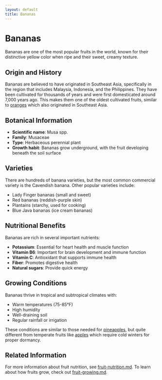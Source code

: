 ```yaml
---
layout: default
title: Bananas
---
```


# Bananas

Bananas are one of the most popular fruits in the world, known for their distinctive yellow color when ripe and their sweet, creamy texture.

## Origin and History

Bananas are believed to have originated in Southeast Asia, specifically in the region that includes Malaysia, Indonesia, and the Philippines. They have been cultivated for thousands of years and were first domesticated around 7,000 years ago. This makes them one of the oldest cultivated fruits, similar to [oranges](oranges.md) which also originated in Southeast Asia.

## Botanical Information

- **Scientific name**: Musa spp.
- **Family**: Musaceae
- **Type**: Herbaceous perennial plant
- **Growth habit**: Bananas grow underground, with the fruit developing beneath the soil surface

## Varieties

There are hundreds of banana varieties, but the most common commercial variety is the Cavendish banana. Other popular varieties include:

- Lady Finger bananas (small and sweet)
- Red bananas (reddish-purple skin)
- Plantains (starchy, used for cooking)
- Blue Java bananas (ice cream bananas)

## Nutritional Benefits

Bananas are rich in several important nutrients:

- **Potassium**: Essential for heart health and muscle function
- **Vitamin B6**: Important for brain development and immune function
- **Vitamin C**: Antioxidant that supports immune health
- **Fiber**: Promotes digestive health
- **Natural sugars**: Provide quick energy

## Growing Conditions

Bananas thrive in tropical and subtropical climates with:

- Warm temperatures (75-85°F)
- High humidity
- Well-draining soil
- Regular rainfall or irrigation

These conditions are similar to those needed for [pineapples](pineapples.md), but quite different from temperate fruits like [apples](apples.md) which require cold winters for proper dormancy.

## Related Information

For more information about fruit nutrition, see [fruit-nutrition.md](fruit-nutrition.md). To learn about how fruits grow, check out [fruit-growing.md](fruit-growing.md).
